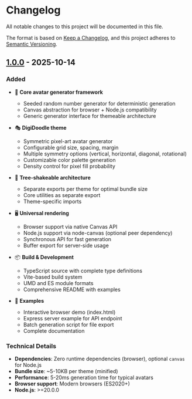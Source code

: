 # Changelog

All notable changes to this project will be documented in this file.

The format is based on [Keep a Changelog](https://keepachangelog.com/en/1.0.0/),
and this project adheres to [Semantic Versioning](https://semver.org/spec/v2.0.0.html).

## [1.0.0] - 2025-10-14

### Added

- 🎨 **Core avatar generator framework**
  - Seeded random number generator for deterministic generation
  - Canvas abstraction for browser + Node.js compatibility
  - Generic generator interface for themeable architecture

- 🎭 **DigiDoodle theme**
  - Symmetric pixel-art avatar generator
  - Configurable grid size, spacing, margin
  - Multiple symmetry options (vertical, horizontal, diagonal, rotational)
  - Customizable color palette generation
  - Density control for pixel fill probability

- 🌳 **Tree-shakeable architecture**
  - Separate exports per theme for optimal bundle size
  - Core utilities as separate export
  - Theme-specific imports

- 🖥️ **Universal rendering**
  - Browser support via native Canvas API
  - Node.js support via node-canvas (optional peer dependency)
  - Synchronous API for fast generation
  - Buffer export for server-side usage

- 📦 **Build & Development**
  - TypeScript source with complete type definitions
  - Vite-based build system
  - UMD and ES module formats
  - Comprehensive README with examples

- 📝 **Examples**
  - Interactive browser demo (index.html)
  - Express server example for API endpoint
  - Batch generation script for file export
  - Complete documentation

### Technical Details

- **Dependencies**: Zero runtime dependencies (browser), optional `canvas` for Node.js
- **Bundle size**: ~5-10KB per theme (minified)
- **Performance**: 5-20ms generation time for typical avatars
- **Browser support**: Modern browsers (ES2020+)
- **Node.js**: >=20.0.0

[1.0.0]: https://github.com/reindernijhoff/avatar-generator/releases/tag/v1.0.0
